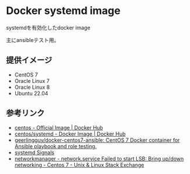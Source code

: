 # Docker systemd image

systemdを有効化したdocker image

主にansibleテスト用。

## 提供イメージ
* CentOS 7
* Oracle Linux 7
* Oracle Linux 8
* Ubuntu 22.04

## 参考リンク
* [centos - Official Image | Docker Hub](https://hub.docker.com/_/centos)
* [centos/systemd - Docker Image | Docker Hub](https://hub.docker.com/r/centos/systemd/)
* [geerlingguy/docker-centos7-ansible: CentOS 7 Docker container for Ansible playbook and role testing.](https://github.com/geerlingguy/docker-centos7-ansible)
* [systemd Signals](https://www.freedesktop.org/software/systemd/man/systemd.html#Signals)
* [networkmanager - network.service Failed to start LSB: Bring up/down networking - Centos 7 - Unix & Linux Stack Exchange](https://unix.stackexchange.com/questions/278155/network-service-failed-to-start-lsb-bring-up-down-networking-centos-7)
